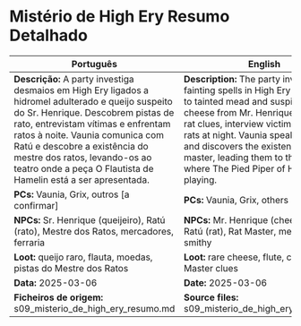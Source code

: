 # Mistério de High Ery  Resumo Detalhado

| Português | English |
|-----------|---------|
| **Descrição:** A party investiga desmaios em High Ery ligados a hidromel adulterado e queijo suspeito do Sr. Henrique. Descobrem pistas de rato, entrevistam vítimas e enfrentam ratos à noite. Vaunia comunica com Ratú e descobre a existência do mestre dos ratos, levando-os ao teatro onde a peça O Flautista de Hamelin está a ser apresentada. | **Description:** The party investigates fainting spells in High Ery connected to tainted mead and suspicious cheese from Mr. Henrique. They find rat clues, interview victims, and fight rats at night. Vaunia speaks with Ratú and discovers the existence of the rat master, leading them to the theater where The Pied Piper of Hamelin is playing. |
| **PCs:** Vaunia, Grix, outros [a confirmar] | **PCs:** Vaunia, Grix, others [to confirm] |
| **NPCs:** Sr. Henrique (queijeiro), Ratú (rato), Mestre dos Ratos, mercadores, ferraria | **NPCs:** Mr. Henrique (cheese seller), Ratú (rat), Rat Master, merchants, smithy |
| **Loot:** queijo raro, flauta, moedas, pistas do Mestre dos Ratos | **Loot:** rare cheese, flute, coins, Rat Master clues |
| **Data:** 2025-03-06 | **Date:** 2025-03-06 |
| **Ficheiros de origem:** s09_misterio_de_high_ery_resumo.md | **Source files:** s09_misterio_de_high_ery_resumo.md |


















